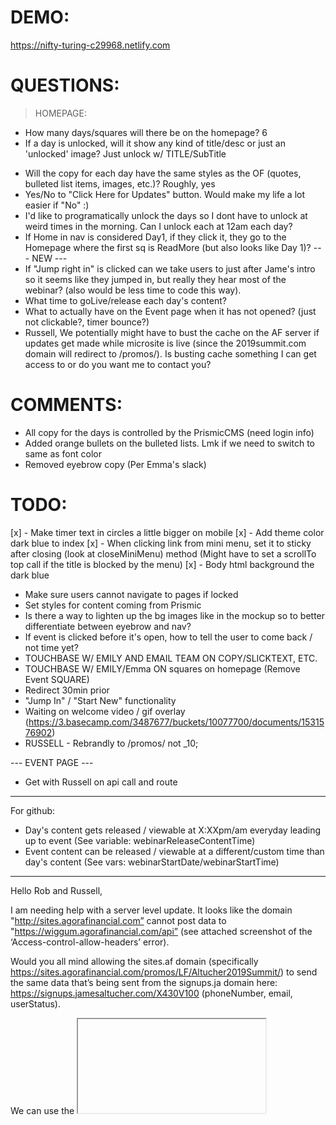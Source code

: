 # DEMO:
https://nifty-turing-c29968.netlify.com

# QUESTIONS:
> HOMEPAGE:
- How many days/squares will there be on the homepage? 6
- If a day is unlocked, will it show any kind of title/desc or just an 'unlocked' image? Just unlock w/ TITLE/SubTitle
<!-- - If a day is locked, will it a 'locked' image? What about on hover or click, will is show a title/desc or shake the lock to convey 'No entry/access' message? -->
- Will the copy for each day have the same styles as the OF (quotes, bulleted list items, images, etc.)? Roughly, yes
- Yes/No to "Click Here for Updates" button. Would make my life a lot easier if "No" :)
- I'd like to programatically unlock the days so I dont have to unlock at weird times in the morning. Can I unlock each at 12am each day?
- If Home in nav is considered Day1, if they click it, they go to the Homepage where the first sq is ReadMore (but also looks like Day 1)?
--- NEW ---
- If "Jump right in" is clicked can we take users to just after Jame's intro so it seems like they jumped in, but really they hear most of the webinar? (also would be less time to code this way).
- What time to goLive/release each day's content?
- What to actually have on the Event page when it has not opened? (just not clickable?, timer bounce?)
- Russell, We potentially might have to bust the cache on the AF server if updates get made while microsite is live (since the 2019summit.com domain will redirect to /promos/). Is busting cache something I can get access to or do you want me to contact you?

# COMMENTS:
- All copy for the days is controlled by the PrismicCMS (need login info)
- Added orange bullets on the bulleted lists. Lmk if we need to switch to same as font color
- Removed eyebrow copy (Per Emma's slack)


# TODO:
[x] - Make timer text in circles a little bigger on mobile
[x] - Add theme color dark blue to index
[x] - When clicking link from mini menu, set it to sticky after closing (look at closeMiniMenu) method (Might have to set a scrollTo top call if the title is blocked by the menu)
[x] - Body html background the dark blue
- Make sure users cannot navigate to pages if locked
- Set styles for content coming from Prismic
- Is there a way to lighten up the bg images like in the mockup so to better differentiate between eyebrow and nav?
- If event is clicked before it's open, how to tell the user to come back / not time yet?
- TOUCHBASE W/ EMILY AND EMAIL TEAM ON COPY/SLICKTEXT, ETC.
- TOUCHBASE W/ EMILY/Emma ON squares on homepage (Remove Event SQUARE)
- Redirect 30min prior
- "Jump In" / "Start New" functionality
- Waiting on welcome video / gif overlay (https://3.basecamp.com/3487677/buckets/10077700/documents/1531576902)
- RUSSELL - Rebrandly to /promos/ not _10;

--- EVENT PAGE ---
- Get with Russell on api call and route


---
For github:

- Day's content gets released / viewable at X:XXpm/am everyday leading up to event (See variable: webinarReleaseContentTime)
- Event content can be released / viewable at a different/custom time than day's content (See vars: webinarStartDate/webinarStartTime)



----
Hello Rob and Russell,

I am needing help with a server level update. It looks like the domain "http://sites.agorafinancial.com” cannot post data to "https://wiggum.agorafinancial.com/api” (see attached screenshot of the ‘Access-control-allow-headers’ error).

Would you all mind allowing the sites.af domain (specifically https://sites.agorafinancial.com/promos/LF/Altucher2019Summit/) to send the same data that’s being sent from the signups.ja domain here: https://signups.jamesaltucher.com/X430V100 (phoneNumber, email, userStatus).

We can use the <iframe> provided by slickText, but styling that form cannot be done since the iframe’s src is from another domain (at least this is what I’ve read/tried). We could also probably style it via the slickText site, but would rather go the API vs iframe route.

Also, if this is not do able by 10am Fri., please let us know since we’ll be sending out this link out at that time.

Thank you!
Joe

---

NOTES FROM CALL w/ SEAN:
- 2 min sizzle reel.
Show message (slide up):
"Sit tight, we'll begin at 1p" OR Replay